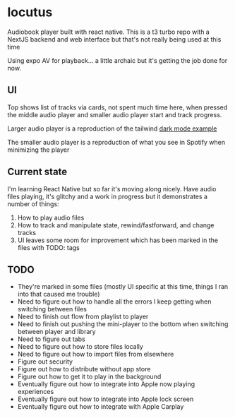 # locutus

Audiobook player built with react native. This is a t3 turbo repo with a NextJS backend and web interface but that's not really being used at this time

Using expo AV for playback... a little archaic but it's getting the job done for now.

## UI

Top shows list of tracks via cards, not spent much time here, when pressed the middle audio player and smaller audio player start and track progress.

Larger audio player is a reproduction of the tailwind [dark mode example](https://tailwindcss.com/#dark-mode)

The smaller audio player is a reproduction of what you see in Spotify when minimizing the player

## Current state

I'm learning React Native but so far it's moving along nicely. Have audio files playing, it's glitchy and a work in progress but it demonstrates a number of things:

1) How to play audio files
2) How to track and manipulate state, rewind/fastforward, and change tracks
3) UI leaves some room for improvement which has been marked in the files with TODO: tags

## TODO

* They're marked in some files (mostly UI specific at this time, things I ran into that caused me trouble)
* Need to figure out how to handle all the errors I keep getting when switching between files
* Need to finish out flow from playlist to player
* Need to finish out pushing the mini-player to the bottom when switching between player and library
* Need to figure out tabs
* Need to figure out how to store files locally
* Need to figure out how to import files from elsewhere
* Figure out security
* Figure out how to distribute without app store
* Figure out how to get it to play in the background
* Eventually figure out how to integrate into Apple now playing experiences
* Eventually figure out how to integrate into Apple lock screen
* Eventually figure out how to integrate with Apple Carplay
